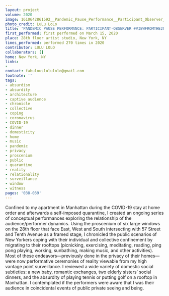 ```yaml
---
layout: project
volume: 2020
image: 1610642861592__Pandemic_Pause_Performance__Participant_Observer__viewfromthe28floor--LuLu_LoLo.png
photo_credit: LuLu LoLo
title: 'PANDEMIC PAUSE PERFORMANCE: PARTICIPANT-OBSERVER #VIEWFROMTHE28FLOOR'
first_performed: first performed on March 15, 2020
place: 28th floor artist studio, New York, NY
times_performed: performed 270 times in 2020
contributor: LULU LOLO
collaborators: []
home: New York, NY
links:
-
contact: fabulouslululolo@gmail.com
footnote: ''
tags:
- absurdism
- absurdity
- architecture
- captive audience
- chronicle
- collective
- coping
- coronavirus
- COVID-19
- dinner
- domesticity
- home
- music
- pandemic
- privacy
- proscenium
- public
- quarantine
- reality
- relationality
- surveillance
- window
- witness
pages: '038-039'
---
```


Confined to my apartment in Manhattan during the COVID-19 stay at home order and afterwards a self-imposed quarantine, I created an ongoing series of conceptual performances exploring the relationship of the audience/performer dynamics.  Using the proscenium of six large windows on the 28th floor that face East, West and South intersecting with 57 Street and Tenth Avenue as a framed stage, I chronicled the public scenarios of New Yorkers coping with their individual and collective confinement by migrating to their rooftops (picnicking, exercising, meditating, reading, ping pong playing, working, sunbathing, making music, and other activities). Most of these endeavors—previously done in the privacy of their homes—were now performative ceremonies of reality viewable from my high vantage point surveillance. I reviewed a wide variety of domestic social subtleties: a new baby, romantic exchanges, two elderly sisters’ social dinners, and the absurdity of playing tennis or putting golf on a rooftop in Manhattan. I contemplated if the performers were aware that I was their audience in coincidental events of public private seeing and being.